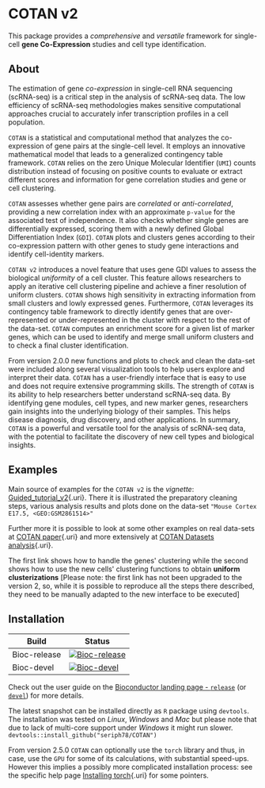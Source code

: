 # COTAN v2

This package provides a *comprehensive* and *versatile* framework for single-cell **gene Co-Expression** studies and cell type identification.

## About

The estimation of gene *co-expression* in single-cell RNA sequencing (scRNA-seq) is a critical step in the analysis of scRNA-seq data. The low efficiency of scRNA-seq methodologies makes sensitive computational approaches crucial to accurately infer transcription profiles in a cell population.

`COTAN` is a statistical and computational method that analyzes the co-expression of gene pairs at the single-cell level. It employs an innovative mathematical model that leads to a generalized contingency table framework. `COTAN` relies on the zero Unique Molecular Identifier (`UMI`) counts distribution instead of focusing on positive counts to evaluate or extract different scores and information for gene correlation studies and gene or cell clustering.

`COTAN` assesses whether gene pairs are *correlated* or *anti-correlated*, providing a new correlation index with an approximate `p-value` for the associated test of independence. It also checks whether single genes are differentially expressed, scoring them with a newly defined Global Differentiation Index (`GDI`). `COTAN` plots and clusters genes according to their co-expression pattern with other genes to study gene interactions and identify cell-identity markers.

`COTAN v2` introduces a novel feature that uses gene GDI values to assess the biological *uniformity* of a cell cluster. This feature allows researchers to apply an iterative cell clustering pipeline and achieve a finer resolution of uniform clusters. `COTAN` shows high sensitivity in extracting information from small clusters and lowly expressed genes. Furthermore, `COTAN` leverages its contingency table framework to directly identify genes that are over-represented or under-represented in the cluster with respect to the rest of the data-set. `COTAN` computes an enrichment score for a given list of marker genes, which can be used to identify and merge small uniform clusters and to check a final cluster identification.

From version 2.0.0 new functions and plots to check and clean the data-set were included along several visualization tools to help users explore and interpret their data. `COTAN` has a user-friendly interface that is easy to use and does not require extensive programming skills. The strength of `COTAN` is its ability to help researchers better understand scRNA-seq data. By identifying gene modules, cell types, and new marker genes, researchers gain insights into the underlying biology of their samples. This helps disease diagnosis, drug discovery, and other applications. In summary, `COTAN` is a powerful and versatile tool for the analysis of scRNA-seq data, with the potential to facilitate the discovery of new cell types and biological insights.

## Examples

Main source of examples for the `COTAN v2` is the *vignette*: [Guided_tutorial_v2](https://github.com/seriph78/COTAN/blob/devel/vignettes/Guided_tutorial_v2.Rmd%20%22main%20vignette%22){.uri}. There it is illustrated the preparatory cleaning steps, various analysis results and plots done on the data-set `"Mouse Cortex E17.5, <GEO:GSM2861514>"`

Further more it is possible to look at some other examples on real data-sets at [COTAN paper](https://seriph78.github.io/Cotan_paper/index.html){.uri} and more extensively at [COTAN Datasets analysis](https://seriph78.github.io/COTAN_Datasets_analysis/){.uri}.

The first link shows how to handle the genes' clustering while the second shows how to use the new cells' clustering functions to obtain **uniform clusterizations** [Please note: the first link has not been upgraded to the version 2, so, while it is possible to reproduce all the steps there described, they need to be manually adapted to the new interface to be executed]

## Installation

| Build | Status |
|----|----|
| Bioc-release | [![Bioc-release](https://images.weserv.nl/?url=bioconductor.org/shields/build/release/bioc/COTAN.svg)](https://bioconductor.org/checkResults/release/bioc-LATEST/COTAN) |
| Bioc-devel | [![Bioc-devel](https://images.weserv.nl/?url=bioconductor.org/shields/build/devel/bioc/COTAN.svg)](https://bioconductor.org/checkResults/devel/bioc-LATEST/COTAN/) |

Check out the user guide on the [Bioconductor landing page - `release`](https://bioconductor.org/packages/release/bioc/html/COTAN.html) (or [`devel`](https://bioconductor.org/packages/devel/bioc/html/COTAN.html)) for more details.

The latest snapshot can be installed directly as `R` package using `devtools`. The installation was tested on *Linux*, *Windows* and *Mac* but please note that due to lack of multi-core support under *Windows* it might run slower. `devtools::install_github("seriph78/COTAN")`

From version 2.5.0 `COTAN` can optionally use the `torch` library and thus, in case, use the `GPU` for some of its calculations, with substantial speed-ups. However this implies a possibly more complicated installation process: see the specific help page [Installing torch](https://github.com/seriph78/COTAN/blob/devel/man/Installing_torch.Rd){.uri} for some pointers.
